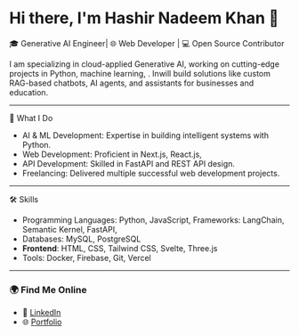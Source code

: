 # Hi there, I'm Hashir Nadeem Khan 👋

🎓 Generative AI Engineer| 🌐 Web Developer | 💻 Open Source Contributor

I am specializing in cloud-applied Generative AI, working on cutting-edge projects in Python, machine learning, . Inwill build solutions like custom RAG-based chatbots, AI agents, and assistants for businesses and education.

---

💼 What I Do
- AI & ML Development: Expertise in building intelligent systems with Python.
- Web Development: Proficient in Next.js, React.js,
- API Development: Skilled in FastAPI and REST API design.
- Freelancing: Delivered multiple successful web development projects.

---

  🛠️ Skills
- Programming Languages: Python, JavaScript, 
  Frameworks: LangChain, Semantic Kernel, FastAPI, 
- Databases: MySQL, PostgreSQL
- **Frontend**: HTML, CSS, Tailwind CSS, Svelte, Three.js
- Tools: Docker, Firebase, Git, Vercel

---


### 🌍 **Find Me Online**
- 💼 [LinkedIn](www.linkedin.com/in/hashir-khan-b90b60280)
- 🌐 [Portfolio](https://personal-portfolio-seven-sigma-67.vercel.app/)
